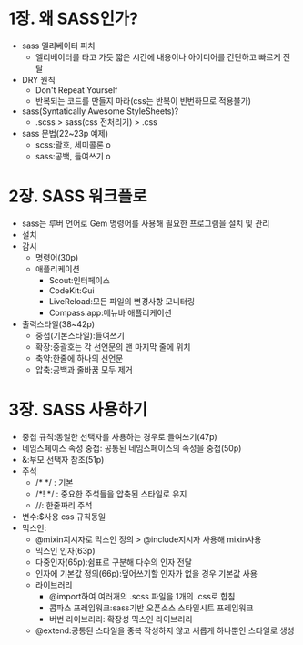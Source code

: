 # 1장. 왜 SASS인가?
- sass 엘리베이터 피치
  - 엘리베이터를 타고 가듯  짧은 시간에 내용이나 아이디어를 간단하고 빠르게 전달
- DRY 원칙
  - Don't Repeat Yourself
  - 반복되는 코드를 만들지 마라(css는 반복이 빈번하므로 적용불가)
- sass(Syntatically Awesome StyleSheets)?
  - .scss > sass(css 전처리기) > .css
- sass 문법(22~23p 예제)
  - scss:괄호, 세미콜론 o
  - sass:공백, 들여쓰기 o

# 2장. SASS 워크플로
- sass는 루버 언어로 Gem 명령어를 사용해 필요한 프로그램을 설치 및 관리
- 설치
- 감시
  - 명령어(30p)
  - 애플리케이션
    - Scout:인터페이스
    - CodeKit:Gui
    - LiveReload:모든 파일의 변경사항 모니터링
    - Compass.app:메뉴바 애플리케이션
- 출력스타일(38~42p)
  - 중첩(기본스타일):들여쓰기
  - 확장:중괄호는 각 선언문의 맨 마지막 줄에 위치
  - 축약:한줄에 하나의 선언문
  - 압축:공백과 줄바꿈 모두 제거

# 3장. SASS 사용하기
- 중첩 규칙:동일한 선택자를 사용하는 경우로 들여쓰기(47p)
- 네임스페이스 속성 중첩: 공통된 네임스페이스의 속성을 중첩(50p)
- &:부모 선택자 참조(51p)
- 주석
  - /* */ : 기본
  - /*! */ : 중요한 주석들을 압축된 스타일로 유지
  - //: 한줄짜리 주석
- 변수:$사용 css 규칙동일
- 믹스인:
  - @mixin지시자로 믹스인 정의 > @include지시자 사용해 mixin사용
  - 믹스인 인자(63p)
  - 다중인자(65p):쉼표로 구분해 다수의 인자 전달
  - 인자에 기본값 정의(66p):덮어쓰기할 인자가 없을 경우 기본값 사용
  - 라이브러리
    - @import하여 여러개의 .scss 파일을 1개의 .css로 합침
    - 콤파스 프레임워크:sass기반 오픈소스 스타일시트 프레임워크
    - 버번 라이브러리: 확장성 믹스인 라이브러리
  - @extend:공통된 스타일을 중복 작성하지 않고 새롭게 하나뿐인 스타일로 생성